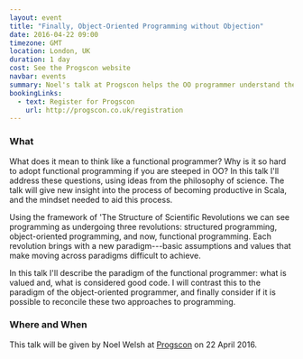 ```yaml
---
layout: event
title: "Finally, Object-Oriented Programming without Objection"
date: 2016-04-22 09:00
timezone: GMT
location: London, UK
duration: 1 day
cost: See the Progscon website
navbar: events
summary: Noel's talk at Progscon helps the OO programmer understand the FP mindset
bookingLinks:
  - text: Register for Progscon
    url: http://progscon.co.uk/registration
---
```


### What

What does it mean to think like a functional programmer? Why is it so hard to adopt functional programming if you are steeped in OO? In this talk I'll address these questions, using ideas from the philosophy of science. The talk will give new insight into the process of becoming productive in Scala, and the mindset needed to aid this process.

Using the framework of 'The Structure of Scientific Revolutions we can see programming as undergoing three revolutions: structured programming, object-oriented programming, and now, functional programming. Each revolution brings with a new paradigm---basic assumptions and values that make moving across paradigms difficult to achieve.

In this talk I'll describe the paradigm of the functional programmer: what is valued and, what is considered good code. I will contrast this to the paradigm of the object-oriented programmer, and finally consider if it is possible to reconcile these two approaches to programming.

### Where and When

This talk will be given by Noel Welsh at [Progscon][progscon] on 22 April 2016.

[progscon]: http://progscon.co.uk/
